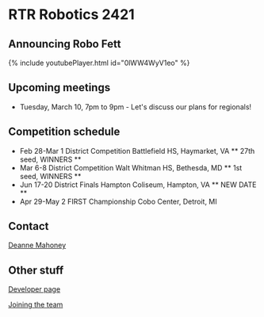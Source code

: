 # RTR Robotics 2421

## Announcing Robo Fett

{% include youtubePlayer.html id="0lWW4WyV1eo" %}

## Upcoming meetings
* Tuesday, March 10, 7pm to 9pm - Let's discuss our plans for regionals!


## Competition schedule

* Feb 28-Mar 1 District Competition Battlefield HS, Haymarket, VA ** 27th seed, WINNERS **
* Mar 6-8 District Competition Walt Whitman HS, Bethesda, MD ** 1st seed, WINNERS **
* Jun 17-20 District Finals Hampton Coliseum, Hampton, VA ** NEW DATE **
* Apr 29-May 2 FIRST Championship Cobo Center, Detroit, MI

## Contact

[Deanne Mahoney](mailto:first2421@gmail.com)

## Other stuff
[Developer page](/developers)

[Joining the team](/welcome)

